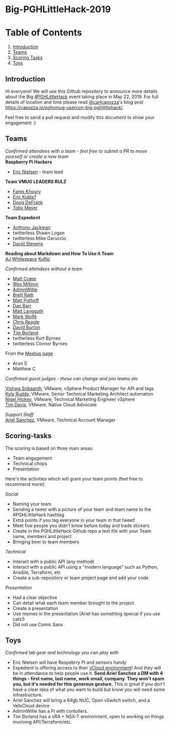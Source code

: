 # Big-PGHLittleHack-2019

# Table of Contents
1. [Introduction](#Introduction)
2. [Teams](#Teams)
3. [Scoring Tasks](#Scoring-tasks)
4. [Toys](#Toys)

## Introduction

Hi everyone! We will use this Github repository to announce more details about the Big [#PGHLittleHack](https://twitter.com/search?f=tweets&vertical=default&q=%23pghlittlehack) event taking place in May 22, 2019. For full details of location and time please read [@carlcapozza](https://twitter.com/Carlcapozza)'s blog post https://capozza.io/pghvmug-usercon-big-pghlittlehack/.  

Feel free to send a pull request and modify this document to show your engagement :)  

## Teams

*Confirmed attendees with a team - feel free to submit a PR to move yourself or create a new team*  
**Raspberry Pi Hackers**
- [Eric Nielsen](https://twitter.com/ericnipro) - team lead

**Team VMUG LEADERS RULZ**
- [Fares Khoury](https://twitter.com/khoury1701)
- [Eric Kubla?](https://twitter.com/erickubla)
- [Doug DeFrank](https://twitter.com/dougdefrank)
- [Toby Meyer](https://twitter.com/tbrewmeister)

**Team Expedient**
- [Anthony Jackman](https://twitter.com/anthonydjackman)
- twitterless Shawn Logan
- twitterless Mike Garuccio
- [David Stevens](https://twitter.com/PSUStevens)

**Reading about Markdown and How To Use It Team**  
[AJ](https://twitter.com/ajkuftic) [Whitespace](https://xkcd.com/2109/) [Kuftic](https://twitter.com/ajkuftic)

*Confirmed attendees without a team*  


- [Matt Crape](https://twitter.com/MattThatITGuy)
- [Wes Milliron](https://twitter.com/WesMilliron)
- [AdminWillie](https://twitter.com/adminwillie)  
- [Brett Rath](https://twitter.com/pa_sre)  
- [Matt Puthoff](https://twitter.com/puthoffmatt)
- [Dan Barr](https://twitter.com/vDanBarr)
- [Matt Langguth](https://twitter.com/gsxesx)
- [Mark Wolfe](https://twitter.com/markwolfe412)
- [Chris Reagle](https://twitter.com/ChrisReagle)
- [David Burton](https://twitter.com/heyvburt)
- [Tim Borland](https://twitter.com/borlandts)
- twitterless Kurt Byrnes  
- twitterless Connor Byrnes  

From the [Meetup page](https://www.meetup.com/PGHVMUG-Pittsburgh-VMware-User-Group/events/261486371/attendees/)
- Arun S
- Matthew C

*Confirmed guest judges - these can change and join teams etc*  

[Vishwa Srikaanth](https://twitter.com/wishhva), VMware, vSphere Product Manager for API and tags  
[Kyle Ruddy](https://twitter.com/kmruddy), VMware, Senior Technical Marketing Architect automation  
[Nigel Hickey](https://twitter.com/vCenterNerd), VMware, Technical Marketing Engineer vSphere  
[Tim Davis](https://twitter.com/vtimd), VMware, Native Cloud Advocate  

*Support Staff*  
[Ariel Sanchez](https://twitter.com/arielsanchezmor), VMware, Technical Account Manager


## Scoring-tasks

The scoring is based on three main areas: 
- Team engagement
- Technical chops
- Presentation

Here's the activities which will grant your team points (feel free to recommend more):

_Social_

* Naming your team
* Sending a tweet with a picture of your team and team name to the #PGHLittleHack hashtag
* Extra points if you tag everyone in your team in that tweet!
* Meet five people you didn't know before today and trade stickers
* Create in the PGHLittleHack Github repo a text file with your Team name, members and project
* Bringing beer to team members

_Technical_

* Interact with a public API (any method)
* Interact with a public API using a "modern language" such as Python, Ansible, Terraform, etc
* Create a sub-repository or team project page and add your code

_Presentation_

* Had a clear objective
* Can detail what each team member brought to the project
* Create a presentation 
* Use memes in the presentation (Ariel has something special if you use cats!)
* Did not use Comic Sans

## Toys

*Confirmed lab gear and technology you can play with*

- Eric Nielsen will have Raspebrry Pi and sensors handy  
- Expedient is offering access to their [vCloud environment](https://twitter.com/anthonydjackman/status/1131031022949289984)! And they will be in attendance to help people use it. **Send Ariel Sanchez a DM with 4 things - first name, last name, work email, company. They won't spam you, but it's needed for this generous gesture.**  This is great if you don't have a clear idea of what you want to build but know you will need some infrastructure.
- Ariel Sanchez will bring a 64gb NUC, Open vSwitch switch, and a VeloCloud device
- AdminWillie has a Pi with contollers.
- Tim Borland has a vRA + NSX-T environment, open to working on things involving API/Terraform/etc.
